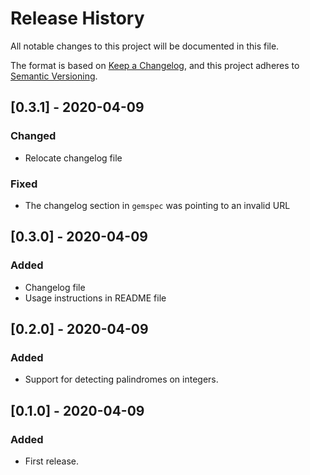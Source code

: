 # Release History

All notable changes to this project will be documented in this file.

The format is based on [Keep a Changelog](https://keepachangelog.com/en/1.0.0/),
and this project adheres to [Semantic Versioning](https://semver.org/spec/v2.0.0.html).

## [0.3.1] - 2020-04-09
### Changed
- Relocate changelog file

### Fixed
- The changelog section in `gemspec` was pointing to an invalid URL

## [0.3.0] - 2020-04-09
### Added
- Changelog file
- Usage instructions in README file

## [0.2.0] - 2020-04-09

### Added
- Support for detecting palindromes on integers.

## [0.1.0] - 2020-04-09

### Added
- First release.